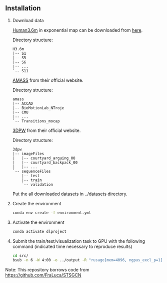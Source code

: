 ## Installation

1. Download data

    [Human3.6m](http://vision.imar.ro/human3.6m/description.php) in exponential map can be downloaded from [here](http://www.cs.stanford.edu/people/ashesh/h3.6m.zip).
    
    Directory structure: 
    ```shell script
    H3.6m
    |-- S1
    |-- S5
    |-- S6
    |-- ...
    `-- S11
    ```

    [AMASS](https://amass.is.tue.mpg.de/en) from their official website.

    Directory structure:
    ```shell script
    amass
    |-- ACCAD
    |-- BioMotionLab_NTroje
    |-- CMU
    |-- ...
    `-- Transitions_mocap
    ```
    [3DPW](https://virtualhumans.mpi-inf.mpg.de/3DPW/) from their official website.

    Directory structure: 
    ```shell script
    3dpw
    |-- imageFiles
    |   |-- courtyard_arguing_00
    |   |-- courtyard_backpack_00
    |   |-- ...
    `-- sequenceFiles
        |-- test
        |-- train
        `-- validation
    ```
    Put the all downloaded datasets in ../datasets directory.



2. Create the environment
    ```bash
    conda env create -f environment.yml
    ```


3. Activate the environment
    ```bash
    conda activate dlproject
    ```


4. Submit the train/test/visualization task to GPU with the following command (indicated time necessary to reproduce results)
    ```bash
    cd src/
    bsub -n 6 -W 4:00 -o ../output -R "rusage[mem=4096, ngpus_excl_p=1]" python run.py
    ```


Note: This repository borrows code from https://github.com/FraLuca/STSGCN